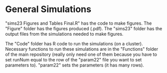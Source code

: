 # General Simulations

"sims23 Figures and Tables Final.R" has the code to make figures. The "Figure" folder has the figures produced (.pdf). The "sims23" folder has the output files from the simulations needed to make figures.

The "Code" folder has R code to run the simulations (on a cluster). Necessary functions to run these simulations are in the "Functions" folder of the main repository (really only need one of them because you have to set runNum equal to the row of the "param22" file you want to set parameters to). "param22" sets the parameters (it has many rows).

